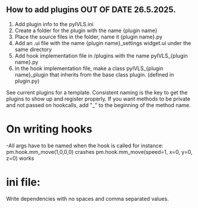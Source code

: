 ## How to add plugins OUT OF DATE 26.5.2025.
1. Add plugin info to the pyIVLS.ini 
2. Create a folder for the plugin with the name {plugin name}
3. Place the source files in the folder, name it {plugin name}.py
4. Add an .ui file with the name {plugin name}_settings widget.ui under the same directory
5. Add hook implementation file in /plugins with the name pyIVLS_{plugin name}.py
6. In the hook implementation file, make a class pyIVLS_{plugin name}_plugin that inherits from the base class plugin. (defined in plugin.py)

See current plugins for a template. Consistent naming is the key to get the plugins to show up and register properly.
If you want methods to be private and not passed on hookcalls, add "_" to the beginning of the method name.


# On writing hooks
-All args have to be named when the hook is called
for instance:
pm.hook.mm_move(1,0,0,0) crashes
pm.hook.mm_move(speed=1, x=0, y=0, z=0) works


# ini file:
Write dependencies with no spaces and comma separated values.


